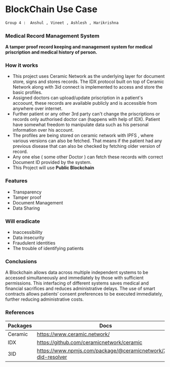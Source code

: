 # BlockChain Use Case
 ```sh
 Group 4 :  Anshul , Vineet , Ashlesh , Harikrishna
 ```
  
### Medical Record Management System 
 **A tamper proof record keeping and management system for medical priscription and  medical history of person.** 

### How it works 

  - This project uses Ceramic Network as the underlying layer for document store, signs and stores records. The IDX protocol built on top of Ceramic Network along with 3id connect is implemented to access and store the basic profiles. 
  - Assigned doctors can upload/update priscription in a patient's accoount, these records are available publicly and is accessible from anywhere over internet.
  - Further patient or any other 3rd party can't change the priscriptions or records only authorised doctor can (happens with help of IDX). Patient have somewhat freedom to manipulate data such as his personal information over his account.
  - The profiles are being stored on ceramic network with IPFS , where various versions can also be fetched. That means if the patient had any previous disease that can also be checked by fetching older version of record.
  - Any one else ( some other Doctor ) can fetch these records with correct Document ID provided by the system. 
  - This Project will use **Public Blockchain**
  
 ### Features
 
 - Transparency
 - Tamper proof
 - Document Management
 - Data Sharing
 ### Will eradicate 
 
- Inaccessibility
-  Data insecurity 
-  Fraudulent identities
-  The trouble of identifying patients

### Conclusions
A Blockchain allows data across multiple independent systems to be accessed simultaneously and immediately by those with sufficient permissions. This interfacing of different systems saves medical and financial sacrifices and reduces administrative delays. The use of smart contracts allows patients’ consent preferences to be executed immediately, further reducing administrative costs.

### References

| Packages | Docs |
| ------ | ------ |
| Ceramic | https://www.ceramic.network/|
| IDX | https://github.com/ceramicnetwork/ceramic |
| 3ID | https://www.npmjs.com/package/@ceramicnetwork/3id-did-resolver |
